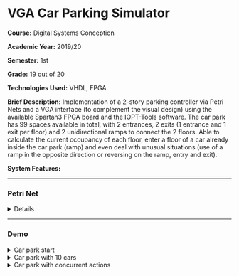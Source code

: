 # VGA Car Parking Simulator

**Course:** Digital Systems Conception

**Academic Year:** 2019/20

**Semester:** 1st

**Grade:** 19 out of 20

**Technologies Used:** VHDL, FPGA

**Brief Description:** Implementation of a 2-story parking controller via Petri Nets and a VGA interface (to complement the visual design) using the available Spartan3 FPGA board and the IOPT-Tools software. The car park has 99 spaces available in total, with 2 entrances, 2 exits (1 entrance and 1 exit per floor) and 2 unidirectional ramps to connect the 2 floors. Able to calculate the current occupancy of each floor, enter a floor of a car already inside the car park (ramp) and even deal with unusual situations (use of a ramp in the opposite direction or reversing on the ramp, entry and exit).

**System Features:**

---

### Petri Net

<details>

![PetriNet](https://user-images.githubusercontent.com/46992334/193144408-189590ab-f923-4981-abb4-823f4750bd44.png)

</details>

---

### Demo

<details>
 <summary>Car park start</summary>

![CarParkStart](https://user-images.githubusercontent.com/46992334/193144412-acbe1144-c648-4b19-810a-71a78352a8d9.jpg)

</details>

<details>
 <summary>Car park with 10 cars</summary>

![CarParkWith10Cars](https://user-images.githubusercontent.com/46992334/193144413-b127f5e1-bc2e-4715-92bd-3763788cb74f.jpg)

</details>

<details>
 <summary>Car park with concurrent actions</summary>

![CarParkWithConcurrentActions](https://user-images.githubusercontent.com/46992334/193144406-374036ce-451f-48fd-b739-c9c6a773a923.jpg)

</details>

